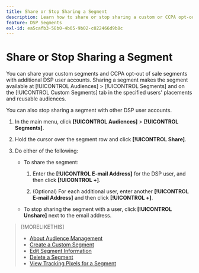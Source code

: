 ```yaml
---
title: Share or Stop Sharing a Segment
description: Learn how to share or stop sharing a custom or CCPA opt-out of sale segment with other DSP user accounts.
feature: DSP Segments
exl-id: ea5cafb3-58b0-4b05-9b02-c022466d9b8c
---
```

# Share or Stop Sharing a Segment

You can share your custom segments and CCPA opt-out of sale segments with additional DSP user accounts. Sharing a segment makes the segment available at [!UICONTROL Audiences] > [!UICONTROL Segments] and on the [!UICONTROL Custom Segments] tab in the specified users' placements and reusable audiences.

You can also stop sharing a segment with other DSP user accounts.

1. In the main menu, click **[!UICONTROL Audiences]** > **[!UICONTROL Segments]**.

1. Hold the cursor over the segment row and click **[!UICONTROL Share]**.

1. Do either of the following:

    * To share the segment:
    
      1. Enter the **[!UICONTROL E-mail Address]** for the DSP user, and then click **[!UICONTROL +]**.
      
      1. (Optional) For each additional user, enter another **[!UICONTROL E-mail Address]** and then click **[!UICONTROL +]**.

    * To stop sharing the segment with a user, click **[!UICONTROL Unshare]** next to the email address.

>[!MORELIKETHIS]
>
>* [About Audience Management](audience-about.md)
>* [Create a Custom Segment](custom-segment-create.md)
>* [Edit Segment Information](segment-edit.md)
>* [Delete a Segment](segment-delete.md)
>* [View Tracking Pixels for a Segment](segment-view-pixels.md)
